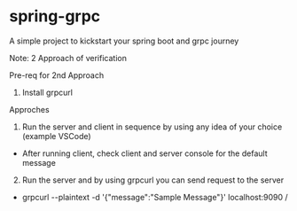 # spring-grpc
A simple project to kickstart your spring boot and grpc journey

Note: 2 Approach of verification

Pre-req for 2nd Approach
1. Install grpcurl

Approches

1. Run the server and client in sequence by using any idea of your choice (example VSCode)
  - After running client, check client and server console for the default message
2. Run the server and by using grpcurl you can send request to the server
  - grpcurl --plaintext -d '{"message":"Sample Message"}' localhost:9090 <service>/<method>
